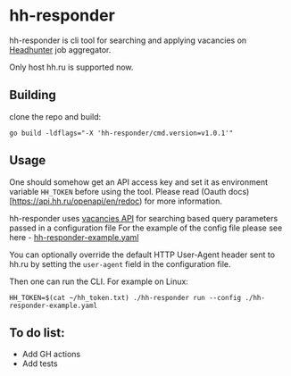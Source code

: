 # hh-responder
hh-responder is cli tool for searching and applying vacancies on [Headhunter](https://hh.ru/) job aggregator.

Only host hh.ru is supported now.

## Building
clone the repo and build:
```
go build -ldflags="-X 'hh-responder/cmd.version=v1.0.1'"
```

## Usage

One should somehow get an API access key and set it as environment variable `HH_TOKEN` before using the tool. Please read (Oauth docs)[https://api.hh.ru/openapi/en/redoc) for more information.

hh-responder uses [vacancies API](https://github.com/hhru/api/blob/master/docs_eng/vacancies.md#search) for searching based query parameters passed in a configuration file
For the example of the config file please see here - [hh-responder-example.yaml](hh-responder-example.yaml)

You can optionally override the default HTTP User-Agent header sent to hh.ru by setting the `user-agent` field in the configuration file.

Then one can run the CLI. For example on Linux:
```
HH_TOKEN=$(cat ~/hh_token.txt) ./hh-responder run --config ./hh-responder-example.yaml
```

## To do list:
- Add GH actions
- Add tests
